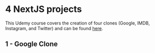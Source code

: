 # 4 NextJS projects

This Udemy course covers the creation of four clones (Google, IMDB, Instagram, and Twitter) and can be found [here](https://www.udemy.com/course/react-js-tutorial/).

## 1 - Google Clone
